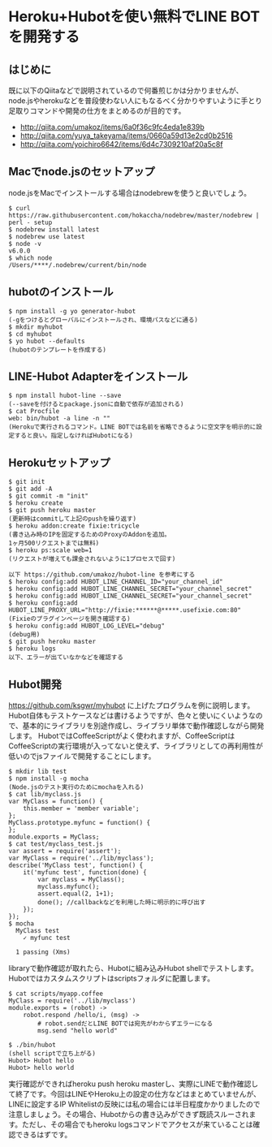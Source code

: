 # Heroku+Hubotを使い無料でLINE BOTを開発する
## はじめに

既に以下のQiitaなどで説明されているので何番煎じかは分かりませんが、
node.jsやherokuなどを普段使わない人にもなるべく分かりやすいように手とり足取りコマンドや開発の仕方をまとめるのが目的です。

* http://qiita.com/umakoz/items/6a0f36c9fc4eda1e839b
* http://qiita.com/yuya_takeyama/items/0660a59d13e2cd0b2516
* http://qiita.com/yoichiro6642/items/6d4c7309210af20a5c8f

## Macでnode.jsのセットアップ

node.jsをMacでインストールする場合はnodebrewを使うと良いでしょう。

```
$ curl https://raw.githubusercontent.com/hokaccha/nodebrew/master/nodebrew | perl - setup
$ nodebrew install latest
$ nodebrew use latest
$ node -v
v6.0.0
$ which node
/Users/****/.nodebrew/current/bin/node
```

## hubotのインストール

```
$ npm install -g yo generator-hubot
(-gをつけるとグローバルにインストールされ、環境パスなどに通る)
$ mkdir myhubot
$ cd myhubot
$ yo hubot --defaults
(hubotのテンプレートを作成する)
```

## LINE-Hubot Adapterをインストール

```
$ npm install hubot-line --save
(--saveを付けるとpackage.jsonに自動で依存が追加される)
$ cat Procfile
web: bin/hubot -a line -n ""
(Herokuで実行されるコマンド。LINE BOTでは名前を省略できるように空文字を明示的に設定すると良い。指定しなければHubotになる)
```

## Herokuセットアップ

```
$ git init
$ git add -A
$ git commit -m "init"
$ heroku create
$ git push heroku master
(更新時はcommitして上記のpushを繰り返す)
$ heroku addon:create fixie:tricycle
(書き込み時のIPを固定するためのProxyのAddonを追加。
1ヶ月500リクエストまでは無料)
$ heroku ps:scale web=1
(リクエストが増えても課金されないように1プロセスで回す)

以下 https://github.com/umakoz/hubot-line を参考にする
$ heroku config:add HUBOT_LINE_CHANNEL_ID="your_channel_id"
$ heroku config:add HUBOT_LINE_CHANNEL_SECRET="your_channel_secret"
$ heroku config:add HUBOT_LINE_CHANNEL_SECRET="your_channel_secret"
$ heroku config:add HUBOT_LINE_PROXY_URL="http://fixie:******@*****.usefixie.com:80"
(Fixieのプラグインページを開き確認する)
$ heroku config:add HUBOT_LOG_LEVEL="debug"
(debug用)
$ git push heroku master
$ heroku logs
以下、エラーが出ていなかなどを確認する
```

## Hubot開発

https://github.com/ksgwr/myhubot に上げたプログラムを例に説明します。
Hubot自体もテストケースなどは書けるようですが、色々と使いにくいようなので、基本的にライブラリを別途作成し、ライブラリ単体で動作確認しながら開発します。
HubotではCoffeeScriptがよく使われますが、CoffeeScriptはCoffeeScriptの実行環境が入ってないと使えず、ライブラリとしての再利用性が低いのでjsファイルで開発することにします。

```
$ mkdir lib test
$ npm install -g mocha
(Node.jsのテスト実行のためにmochaを入れる)
$ cat lib/myclass.js
var MyClass = function() {
    this.member = 'member variable';
};
MyClass.prototype.myfunc = function() {
};
module.exports = MyClass;
$ cat test/myclass_test.js
var assert = require('assert');
var MyClass = require('../lib/myclass');
describe('MyClass test', function() {
    it('myfunc test', function(done) {
        var myclass = MyClass();
        myclass.myfunc();
        assert.equal(2, 1+1);
        done(); //callbackなどを利用した時に明示的に呼び出す
    });
});
$ mocha
  MyClass test
    ✓ myfunc test
  
  1 passing (Xms)
```

libraryで動作確認が取れたら、Hubotに組み込みHubot shellでテストします。Hubotではカスタムスクリプトはscriptsフォルダに配置します。

```
$ cat scripts/myapp.coffee
MyClass = require('../lib/myclass')
module.exports = (robot) ->
    robot.respond /hello/i, (msg) ->
        # robot.sendだとLINE BOTでは宛先がわからずエラーになる
        msg.send "hello world"
        
$ ./bin/hubot
(shell scriptで立ち上がる)
Hubot> Hubot hello
Hubot> hello world
```

実行確認ができればheroku push heroku masterし、実際にLINEで動作確認して終了です。今回はLINEやHeroku上の設定の仕方などはまとめていませんが、LINEに設定するIP Whitelistの反映には私の場合には半日程度かかりましたので注意しましょう。その場合、Hubotからの書き込みができず既読スルーされます。ただし、その場合でもheroku logsコマンドでアクセスが来ていることは確認できるはずです。

